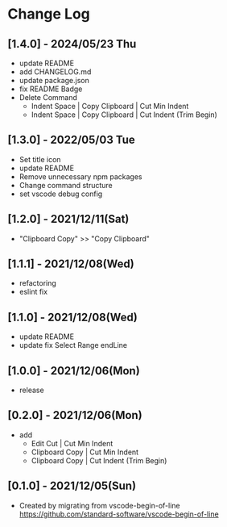 # Change Log

## [1.4.0] - 2024/05/23 Thu
- update README
- add CHANGELOG.md
- update package.json
- fix README Badge
- Delete Command
  - Indent Space | Copy Clipboard | Cut Min Indent
  - Indent Space | Copy Clipboard | Cut Indent (Trim Begin)

## [1.3.0] - 2022/05/03 Tue
- Set title icon
- update README
- Remove unnecessary npm packages
- Change command structure
- set vscode debug config

## [1.2.0] - 2021/12/11(Sat)
- "Clipboard Copy" >> "Copy Clipboard"

## [1.1.1] - 2021/12/08(Wed)
- refactoring
- eslint fix

## [1.1.0] - 2021/12/08(Wed)
- update README
- update fix Select Range endLine

## [1.0.0] - 2021/12/06(Mon)
- release

## [0.2.0] - 2021/12/06(Mon)
- add
  - Edit Cut | Cut Min Indent
  - Clipboard Copy | Cut Min Indent
  - Clipboard Copy | Cut Indent (Trim Begin)

## [0.1.0] - 2021/12/05(Sun)
- Created by migrating from vscode-begin-of-line  
https://github.com/standard-software/vscode-begin-of-line
